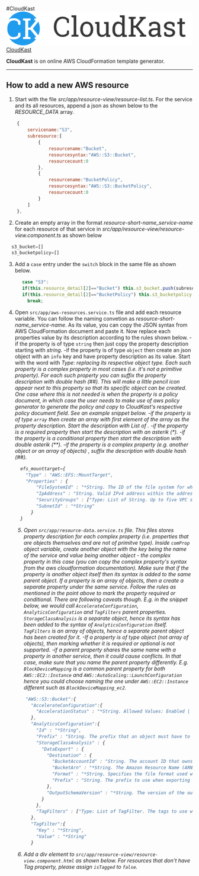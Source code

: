#CloudKast
![CloudKast Logo](src/assets/img/cloudkast-logo.jpg)
[CloudKast](https://krunal4amity.github.io)

**CloudKast** is on online AWS CloudFormation template generator.

---
## How to add a new AWS resource
1. Start with the file *src/app/resource-view/resource-list.ts*. For the service and its all resources, append a json as shown below to the *RESOURCE_DATA* array.

```javascript
    {
        servicename:"S3",
        subresource:[
            {
                resourcename:"Bucket",
                resourcesyntax:"AWS::S3::Bucket",
                resourcecount:0
            },
            {
                resourcename:"BucketPolicy",
                resourcesyntax:"AWS::S3::BucketPolicy",
                resourcecount:0
            }
        ]
    },
```

2. Create an empty array in the format *resource-short-name_service-name* for each resource of that service in *src/app/resource-view/resource-view.component.ts* as shown below

```javascript
  s3_bucket=[]
  s3_bucketpolicy=[]
```
3. Add a `case` entry under the `switch` block in the same file as shown below.

```javascript
      case "S3":
      if(this.resource_detail[2]=="Bucket") this.s3_bucket.push(subresource.resourcecount);
      if(this.resource_detail[2]=="BucketPolicy") this.s3_bucketpolicy.push(subresource.resourcecount);
        break;
```

4. Open `src/app/aws-resources.service.ts` file and add each resource variable. You can follow the naming convetion as *resource-short-name_service-name*. As its value, you can copy the JSON syntax from AWS CloudFormation document and paste it. Now replace each properties value by its description according to the rules shown below.
-if the property is of type `string` then just copy the property description starting with *string*.
-if the property is of type `object` then create an json object with an `info` key and have property description as its value. Start with the word with *Type:<object type>* replacing its respective object type. Each such property is a complex property in most cases (i.e. it's not a primitive property). For each such property you can suffix the property description with double hash (##). This will make a little pencil icon appear next to this property so that its specific object can be created. One case where this is not needed is when the property is a policy document, in which case the user needs to make use of aws policy generator to generate the policy and copy to CloudKast's respective policy document field. See an example snippet below.
-if the property is of type `array` then create an array with first element of the array as the property description. Start the description with *List of <object type>*.
-if the property is a *required* property then start the description with an asterik (*).
-if the property is a *conditional* property then start the description with double asterik (**).
-if the property is a complex property (e.g. another object or an array of objects) , suffix the description with double hash (##). 

```javascript
  efs_mounttarget={
    "Type" : "AWS::EFS::MountTarget",
    "Properties" : {
        "FileSystemId" : "*String. The ID of the file system for which to create the mount target.",
        "IpAddress" : "String. Valid IPv4 address within the address range of the specified subnet.",
        "SecurityGroups" : ["Type: List of String. Up to five VPC security group IDs, of the form sg-xxxxxxxx. These must be for the same VPC as subnet specified."],
        "SubnetId" : "*String"
      }
  }
```


5. Open `src/app/resource-data.service.ts` file. This files stores property description for each complex property (i.e. properties that are objects themselves and are not of primitve type). Inside `comProp` object variable, create another object with the key being the name of the service and value being another object - the complex property in this case (you can copy the complex property's syntax from the aws cloudformation documentation). Make sure that if the property is another object itself then its syntax is added to the same parent object. If a property is an array of objects, then a create a separate property under the same service. Follow the rules as mentioned in the point above to mark the property required or conditional. There are following caveats though. E.g. in the snippet below, we would call `AccelerateConfiguration`, `AnalyticsConfiguration` and `TagFilters` parent properties. `StorageClassAnalysis` is a separate object, hence its syntax has been added to the syntax of `AnalyticsConfiguration` itself. `TagFilters` is an array of objects, hence a separate parent object has been created for it.
-If a property is of type object (not array of objects), then marking whether it is required or optional is not supported.
-if a parent property shares the same name with a property in another service, then it could cause conflicts. In that case, make sure that you name the parent property differently. E.g. `BlockDeviceMapping` is a common parent property for both `AWS::EC2::Instance` and `AWS::AutoScaling::LaunchConfiguration` hence you could choose naming the one under `AWS::EC2::Instance` different such as `BlockDeviceMapping_ec2`. 

```javascript
    "AWS::S3::Bucket":{
      "AccelerateConfiguration":{
        "AccelerationStatus" : "*String. Allowed Values: Enabled | Suspended. "
      },
      "AnalyticsConfiguration":{
        "Id" : "*String",
        "Prefix" : "String. The prefix that an object must have to be included in the analytics results.",
        "StorageClassAnalysis" : {
          "DataExport" : {
            "Destination" : {
              "BucketAccountId" : "String. The account ID that owns the destination bucket. If no account ID is provided, the owner will not be validated prior to exporting data.",
              "BucketArn" : "*String. The Amazon Resource Name (ARN) of the bucket to which data is exported.",
              "Format" : "*String. Specifies the file format used when exporting data to Amazon S3.",
              "Prefix" : "String. The prefix to use when exporting data. The prefix is prepended to all results."
            },
            "OutputSchemaVersion" : "*String. The version of the output schema to use when exporting data. Must be V_1."
          }          
        },
        "TagFilters" : ["Type: List of TagFilter. The tags to use when evaluating an analytics filter. The analytics only includes objects that meet the filter's criteria. If no filter is specified, all of the contents of the bucket are included in the analysis.##" ]
      },
      "TagFilter":{
        "Key" : "*String",
        "Value" : "*String"
      }
```


6. Add a div element to `src/app/resource-view/resource-view.component.html` as shown below. For resources that don't have Tag property, please assign `isTagged` to `false`.  

      <div *ngFor="let i of s3_bucket" >
            <app-common-resource [myresource]="awsresource.s3_bucket" [isTagged]="true" ></app-common-resource>
      </div>                                          
      <div *ngFor="let i of s3_bucketpolicy" >
            <app-common-resource [myresource]="awsresource.s3_bucketpolicy" [isTagged]="false" ></app-common-resource>
      </div>                                          


